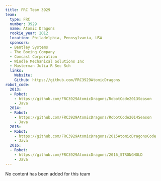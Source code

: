 ```yaml
---
title: FRC Team 3929
team:
  type: FRC
  number: 3929
  name: Atomic Dragons
  rookie_year: 2012
  location: Philadelphia, Pennsylvania, USA
  sponsors:
  - Bentley Systems
  - The Boeing Company
  - Comcast Corporation
  - Windle Mechanical Solutions Inc
  - Masterman Julia R Sec Sch
  links:
    Website: 
    Github: https://github.com/FRC3929AtomicDragons
robot_code:
  2013:
  - Robot:
    - https://github.com/FRC3929AtomicDragons/RobotCode2013Season
    - Java
  2014:
  - Robot:
    - https://github.com/FRC3929AtomicDragons/RobotCode2014Season
    - Java
  2015:
  - Robot:
    - https://github.com/FRC3929AtomicDragons/2015AtomicDragonsCode
    - Java
  2016:
  - Robot:
    - https://github.com/FRC3929AtomicDragons/2016_STRONGHOLD
    - Java
---
```


No content has been added for this team